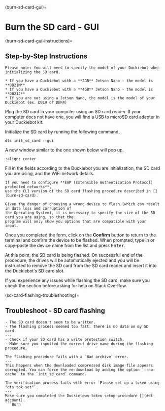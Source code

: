 (burn-sd-card-gui)=
# Burn the SD card - GUI

(burn-sd-card-gui-instructions)=
## Step-by-Step Instructions

```{attention}
Please note: You will need to specify the model of your Duckiebot when initializing the SD card.

* If you have a Duckiebot with a **2GB** Jetson Nano - the model is **DB21M**
* If you have a Duckiebot with a **4GB** Jetson Nano - the model is **DB21J**
* If you are not using a Jetson Nano, the model is the model of your Duckiebot (ex. DB19 or DBR4)
```

Plug the SD card in your computer using an SD card reader. 
If your computer does not have one, you will find a USB to microSD card adapter in your Duckiebot kit.

Initialize the SD card by running the following command,

    dts init_sd_card --gui

A new window similar to the one shown below will pop up,

```{image} ../../_images/init-sd-card-gui-01.png
:align: center
```

Fill in the fields according to the Duckiebot you are initialization, the SD card you are using,
and the WiFi network details.

```{note}
If you need to configure **EAP (Extensible Authentication Protocol) protected networks**,
use the CLI version of the SD card flashing procedure described in [](burn-sd-card).
```

```{warning}
Given the danger of choosing a wrong device to flash (which can result in data loss and corruption of 
the Operating System), it is necessary to specify the size of the SD card you are using, so that the
program will only show you options that are compatible with your input.
```

Once you completed the form, click on the **Confirm** button to return to the terminal and confirm
the device to be flashed. When prompted, type in or copy-paste the device name from the list and 
press <kbd>Enter</kbd>.

At this point, the SD card is being flashed.
On successful end of the procedure, the drives will be automatically ejected and you will be instructed
to remove the SD card from the SD card reader and insert it into the Duckiebot's SD card slot.

If you experience any issues while flashing the SD card, make sure you check
the [](sd-card-flashing-troubleshooting) section before asking for help on Stack Overflow.

(sd-card-flashing-troubleshooting)=
## Troubleshoot - SD card flashing

```{trouble}
- The SD card doesn't seem to be written.
- The flashing process seemed too fast, there is no data on my SD card.
---
- Check if your SD card has a write protection switch.
- Make sure you inputted the correct drive name during the flashing procedure.
```


```{trouble}
The flashing procedure fails with a `Bad archive` error.
---
This happens when the downloaded compressed disk image file appears corrupted. You can force the re-download by adding the option `--no-cache` to the `init_sd_card` command.
```

```{trouble}
The verification process fails with error `Please set up a token using "dts tok set"`.
---
Make sure you completed the Duckietown token setup procedure [](#dt-account).
```Burn
